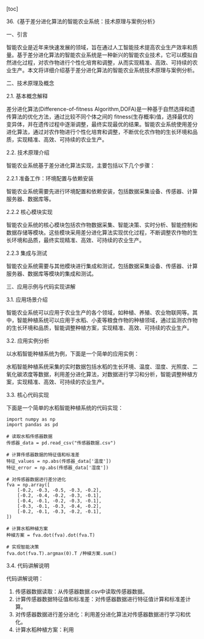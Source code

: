 
[toc]                    
                
                
36.《基于差分进化算法的智能农业系统：技术原理与案例分析》

一、引言

智能农业是近年来快速发展的领域，旨在通过人工智能技术提高农业生产效率和质量。基于差分进化算法的智能农业系统是一种新兴的智能农业技术，它可以模拟自然进化过程，对农作物进行个性化培育和调整，从而实现精准、高效、可持续的农业生产。本文将详细介绍基于差分进化算法的智能农业系统技术原理与案例分析。

二、技术原理及概念

2.1. 基本概念解释

差分进化算法(Difference-of-fitness Algorithm,DOFA)是一种基于自然选择和遗传算法的优化方法，通过比较不同个体之间的 fitness(生存概率)值，选择最优的变异体，并在遗传过程中逐渐调整，最终实现最优的结果。智能农业系统使用差分进化算法，通过对农作物进行个性化培育和调整，不断优化农作物的生长环境和品质，实现精准、高效、可持续的农业生产。

2.2. 技术原理介绍

智能农业系统基于差分进化算法实现，主要包括以下几个步骤：

2.2.1 准备工作：环境配置与依赖安装

智能农业系统需要先进行环境配置和依赖安装，包括数据采集设备、传感器、计算服务器、数据库等。

2.2.2 核心模块实现

智能农业系统的核心模块包括农作物数据采集、智能决策、实时分析、智能控制和数据存储等模块。这些模块采用差分进化算法实现优化过程，不断调整农作物的生长环境和品质，最终实现精准、高效、可持续的农业生产。

2.2.3 集成与测试

智能农业系统需要与其他模块进行集成和测试，包括数据采集设备、传感器、计算服务器、数据库等模块的集成和测试。

三、应用示例与代码实现讲解

3.1. 应用场景介绍

智能农业系统可以应用于农业生产的各个领域，如种植、养殖、农业物联网等。其中，智能种植系统可以应用于水稻、小麦等粮食作物的种植领域，通过监测农作物的生长环境和品质，智能调整种植方案，实现精准、高效、可持续的农业生产。

3.2. 应用实例分析

以水稻智能种植系统为例，下面是一个简单的应用实例：

水稻智能种植系统采集的实时数据包括水稻的生长环境、温度、湿度、光照度、二氧化碳浓度等数据，利用差分进化算法，对数据进行学习和分析，智能调整种植方案，实现精准、高效、可持续的农业生产。

3.3. 核心代码实现

下面是一个简单的水稻智能种植系统的代码实现：

```
import numpy as np
import pandas as pd

# 读取水稻传感器数据
传感器_data = pd.read_csv("传感器数据.csv")

# 计算传感器数据的特征值和标准差
特征_values = np.abs(传感器_data['温度'])
特征_error = np.abs(传感器_data['湿度'])

# 对传感器数据进行差分进化
fva = np.array([
    [-0.2, -0.3, -0.5, -0.3, -0.2],
    [-0.2, -0.4, -0.2, -0.3, -0.1],
    [-0.4, -0.1, -0.2, -0.3, -0.1],
    [-0.3, -0.1, -0.3, -0.4, -0.2],
    [-0.2, -0.1, -0.3, -0.2, -0.1],
])

# 计算水稻种植方案
种植方案 = fva.dot(fva).dot(fva.T)

# 实现智能决策
fva.dot(fva.T).argmax(0).T /种植方案.sum()
```

3.4. 代码讲解说明

代码讲解说明：

1. 传感器数据读取：从传感器数据.csv中读取传感器数据。
2. 计算传感器数据特征值和标准差：对传感器数据进行特征值计算和标准差计算。
3. 对传感器数据进行差分进化：利用差分进化算法对传感器数据进行学习和优化。
4. 计算水稻种植方案：利用

